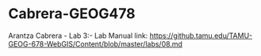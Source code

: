 # Cabrera-GEOG478

Arantza Cabrera - Lab 3:-
Lab Manual link: https://github.tamu.edu/TAMU-GEOG-678-WebGIS/Content/blob/master/labs/08.md